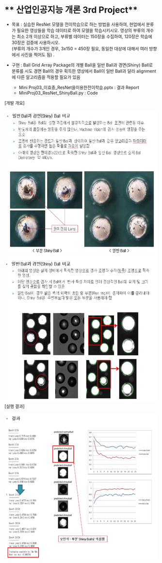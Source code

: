 # ** 산업인공지능 개론 3rd Project** 

- 목표 : 실습한 ResNet 모델을 전이학습으로 하는 방법을 사용하여, 현업에서 분류가 필요한 영상들을 학습 데이터로 하여 모델을 학습시키시오. 
          영상의 부류의 개수는 최소 2개 이상으로 하고, 부류별 데이터는 150장을 수집하여, 120장은 학습에 30장은 검증에 사용하시오.  
          (부류의 개수가 3개인 경우, 3x150 = 450장 필요, 동일한 대상에 대해서 여러 방향에서 사진을 찍어도 됨) . 
- 구현 : Ball Grid Array Package의 개별 Ball을 일반 Ball과 경면(Shiny) Ball로 분류를 시도
          경면 Ball의 경우 획득한 영상에서 Ball이 일반 Ball과 달라 alignment 에 다른 알고리즘을 적용할 필요가 있음

   + Mini Proj03_이효중_ResNet을이용한전이학습.pptx : 결과 Report
   + MiniProj03_ResNet_ShinyBall.py : Code


[개발 개요]</p>
<img src="./Mini Proj03_개요1.jpg"  width="640" height="480">  
<img src="./Mini Proj03_개요2.jpg"  width="640" height="480">  
[실행 결과]</p>
<img src="./Mini Proj03_결과.jpg"  width="640" height="480"> 

<p align="center">
 
</p>
</br>